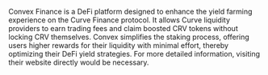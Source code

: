Convex Finance is a DeFi platform designed to enhance the yield farming experience on the Curve Finance protocol. It allows Curve liquidity providers to earn trading fees and claim boosted CRV tokens without locking CRV themselves. Convex simplifies the staking process, offering users higher rewards for their liquidity with minimal effort, thereby optimizing their DeFi yield strategies. For more detailed information, visiting their website directly would be necessary.

